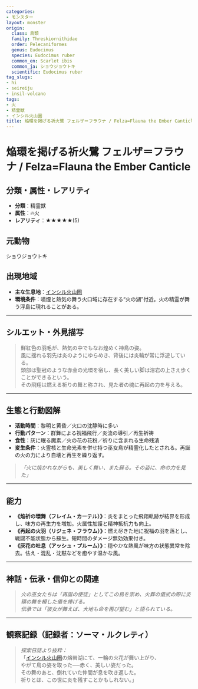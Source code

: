 ```yaml
---
categories:
- モンスター
layout: monster
origin:
  class: 鳥類
  family: Threskiornithidae
  order: Pelecaniformes
  genus: Eudocimus
  species: Eudocimus ruber
  common_en: Scarlet ibis
  common_ja: ショウジョウトキ
  scientific: Eudocimus ruber
tag_slugs:
- hi
- seireiju
- insil-volcano
tags:
- 火
- 精霊獣
- インシル火山圏
title: 焔環を掲げる祈火鷺 フェルザ＝フラウナ / Felza=Flauna the Ember Canticle
---
```


# 焔環を掲げる祈火鷺 フェルザ＝フラウナ / Felza=Flauna the Ember Canticle

## 分類・属性・レアリティ
* **分類**：精霊獣  
* **属性**：🔥火  
* **レアリティ**：★★★★★(5)

## 元動物
ショウジョウトキ

## 出現地域
* **主な生息地**：[インシル火山圏](../place/insil_volcano.md)  
* **環境条件**：噴煙と熱気の舞う火口域に存在する“火の湖”付近。火の精霊が舞う浮島に現れることがある。

---

## シルエット・外見描写
> 鮮紅色の羽毛が、熱気の中でもなお煌めく神鳥の姿。  
> 風に揺れる羽先は炎のようにゆらめき、背後には炎輪が常に浮遊している。  
> 頭部は聖冠のような赤金の光環を宿し、長く美しい脚は溶岩の上さえ歩くことができるという。  
> その飛翔は燃える祈りの舞と称され、見た者の魂に再起の力を与える。

---

## 生態と行動図解
* **活動時間**：黎明と黄昏／火口の沈静時に多い  
* **行動パターン**：群舞による祝福飛行／炎流の導引／再生祈祷  
* **食性**：灰に眠る魔素／火の花の花粉／祈りに含まれる生命残渣  
* **変生条件**：火霊核と生命光素を併せ持つ巫女鳥が精霊化したとされる。再誕の火の力により自壊と再生を繰り返す。

> *「火に焼かれながらも、美しく舞い、また蘇る。その姿に、命の力を見た」*

---

## 能力
* **《焔祈の環舞（フレイム・カーテル）》**：炎をまとった飛翔軌跡が結界を形成し、味方の再生力を増加。火属性加護と精神抵抗力も向上。  
* **《再起の火羽（リジェネ・フラウム）》**：燃え尽きた地に祝福の羽を落とし、戦闘不能状態から蘇生。短時間のダメージ無効効果付き。  
* **《灰花の吐息（アッシュ・プルーム）》**：穏やかな熱風が味方の状態異常を除去。怯え・混乱・沈黙などを癒やす温かな風。

---

## 神話・伝承・信仰との関連
> *火の巫女たちは「再誕の使徒」としてこの鳥を崇め、火葬の儀式の際に炎環の舞を模した儀を捧げる。  
伝承では「彼女が舞えば、大地も命を再び望む」と語られている。*

---

## 観察記録（記録者：ソーマ・ルクレティ）

> *探索日誌より抜粋：*  
> 「[インシル火山圏](../place/insil_volcano.md)の熔岩湖にて、一輪の火花が舞い上がり、  
> やがて鳥の姿を取った──赤く、美しい姿だった。  
> その舞のあと、倒れていた仲間が息を吹き返した。  
> 祈りとは、この世に炎を残すことかもしれない。」
